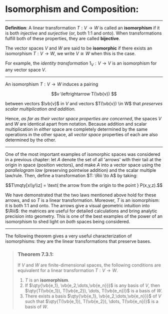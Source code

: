 # Isomorphism and Composition:
***
**Definition**: A linear transformation $T: V\to W$ is called an **isomorphism** if it is both *injective* and *surjective* (or, both 1:1 and onto). When transformations fulfill both of these properties, they are called **bijective**. 

The vector spaces $V$ and $W$ are said to be **isomorphic** if there exists an isomorphism $T: V\to W$, we write $V \cong W$ when this is the case.

For example, the *identity transformation* $1_V: V \to V$ is an isomorphism for any vector space $V$.

***

An isomorphism $T: V\to W$ induces a pairing

$$v \leftrightarrow T(\vb{v}) $$

between vectors $\vb{v}$ in $V$ and vectors $T(\vb{v}) \in W$ that *preserves scalar multiplication and addition.* 

Hence, *as far as their vector space properties are concerned*, the spaces $V$ and $W$ are identical apart from notation. Because addition and scalar multiplication in *either* space are completely determined by the same operations in the other space, all *vector space* properties of each are also determined by the other. 


***

One of the most important examples of isomorphic spaces was considered in a previous chapter: let $A$ denote the set of all 'arrows' with their tail at the origin in space (position vectors), and make $A$ into a vector space using the *parallelogram law* (preserving pointwise addition) and the scalar multiple law/rule. Then, define a transformation $T: \Riii \to A$ by taking:

$$T\mqty[x\\y\\z] = \text{ the arrow from the origin to the point } P(x,y,z).$$

We have demonstrated that the two laws mentioned above hold for these arrows, and so $T$ is a linear transformation. Moreover, $T$ is an isomorphism: it is both 1:1 and onto. The arrows give a visual geometric intuition into $\Riii$: the matrices are useful for detailed calculations and bring analytic precision into geometry. This is one of the best examples of the power of an isomorphism to shed light on *both* spaces being considered. 

***

The following theorem gives a very useful characterization of isomorphisms: they are the linear transformations that preserve bases. 

> ### **Theorem 7.3.1**:
> If $V$ and $W$ are finite-dimensional spaces, the following conditions are equivalent for a linear transformation $T: V\to W$.
> 1. $T$ is an **isomorphism**. 
> 2. If $\qty{\vb{e_1}, \vb{e_2,\dots,\vb{e_n}}}$ is any basis of $V$, then $\qty{T(\vb{e_1}), T(\vb{e_2}), \dots, T(\vb{e_n})}$ is a basis of $W$.
> 3. There exists a basis $\qty{\vb{e_1}, \vb{e_2,\dots,\vb{e_n}}}$ of $V$ such that $\qty{T(\vb{e_1}), T(\vb{e_2}), \dots, T(\vb{e_n})}$ is a basis of $W$.